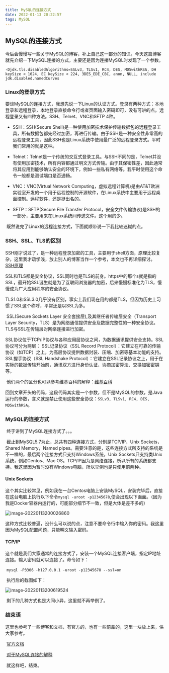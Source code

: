 ```yaml
---
title: MySQL的连接方式
date: 2022-01-13 20:22:57
tags: MySQL
---
```

## MySQL的连接方式

​	今后会慢慢写一些关于MySQL的博客，补上自己这一部分的知识。今天这篇博客就先介绍一下MySQL连接的方式，主要还是因为连接MySQL时发现了一个参数。

`-Djdk.tls.disabledAlgorithms=SSLv3, TLSv1, RC4, DES, MD5withRSA, DH keySize < 1024, EC keySize < 224, 3DES_EDE_CBC, anon, NULL, include jdk.disabled.namedCurves`

### Linux的登录方式

​	要谈MySQL的连接方式，我想先说一下Linux的认证方式。登录有两种方式：本地登录和远程登录，本地登录直接命令行或者页面输入密码即可，没有可讲的点。远程登录又有四种方法。SSH、Telnet、VNC和SFTP 4种。

* SSH：SSH(Secure Shell)是一种使用加密技术保护传输数据包的远程登录工具，所有数据包都先经过加密，再进行传输。由于SSH是一种安全性非常高的远程登录工具，因此SSH也是Linux系统中使用最广泛的远程登录方式。平时我们常用的就是这种。

* Telnet：Telnet是一个传统的交互式登录工具。与SSH不同的是，Telnet并没有使用加密技术，所有内容都通过明文方式传输。由于其保密性差，因此通常将其应用到能够确认安全的环境下，例如一些私有网络等。我平时使用这个命令一般都是测试端口是否通畅。

* VNC：VNC(Virtual Network Computing，虚拟远程计算机)是由AT&T欧洲实验室开发的一个用于远程控制的开源软件，在Linux系统中主要用于远程桌面控制。远程软件，还是挺出名的。

* SFTP：SFTP(Secure File Transfer Protocol，安全文件传输协议)是SSH的一部分，主要用来在Linux系统间传送文件。这个用的少。

​	既然说完了Linux的远程连接方式，下面就顺带说一下我比较迷糊的点。

### SSH、SSL、TLS的区别

​	SSH刚才说过了，是一种远程登录加密的工具，主要用于shell方面，原理比较复杂，这里我才疏学浅，放上别人的博客当作一个参考，本文也不再详细探讨。[SSH原理](https://www.jianshu.com/p/d31de2601368)

​	SSL和TLS都是安全协议，SSL同时也是TLS的前身。https中的那个s就是指的SSL，最开始SSL诞生就是为了互联网浏览器的加密，后来慢慢标准化为TLS，慢慢成为广大应用程序的安全协议。

​	TLS1.0和SSL3.0几乎没有区别，事实上我们现在用的都是TLS，但因为历史上习惯了SSL这个称呼，平常还是以SSL为多。

​	SSL(Secure Sockets Layer 安全套接层),及其继任者传输层安全（Transport Layer Security，TLS）是为网络通信提供安全及数据完整性的一种安全协议。TLS与SSL在传输层对网络连接进行加密。

​	SSL协议位于TCP/IP协议与各种应用层协议之间，为数据通讯提供安全支持。SSL协议可分为两层： SSL记录协议（SSL Record Protocol）：它建立在可靠的传输协议（如TCP）之上，为高层协议提供数据封装、压缩、加密等基本功能的支持。 SSL握手协议（SSL Handshake Protocol）：它建立在SSL记录协议之上，用于在实际的数据传输开始前，通讯双方进行身份认证、协商加密算法、交换加密密钥等。

​	他们两个的区分也可以参考维基百科的解释：[维基百科](https://zh.wikipedia.org/wiki/%E5%82%B3%E8%BC%B8%E5%B1%A4%E5%AE%89%E5%85%A8%E6%80%A7%E5%8D%94%E5%AE%9A)

​	回到文章开头的代码，这段代码其实是一个参数，但不是MySQL的参数，是Java运行的参数，含义就是禁止使用这些安全协议：`SSLv3, TLSv1, RC4, DES, MD5withRSA`。

### MySQL的连接方式

​	终于讲到了MySQL连接方式了。。。

​	截止到MySQL5.7为止，总共有四种连接方式，分别是TCP/IP，Unix Sockets，Shared Memory，Named pipes。需要注意的是，这些连接方式所支持的系统是不一样的，最后两个连接方式只支持Windows系统，Unix Sockets只支持类Unix系统，例如Centos、Mac OS。TCP/IP因为是网络连接，所以所有的系统都支持。我这里因为暂时没有Windows电脑，所以举例也是只使用前两种。

#### Unix Sockets

​	这个其实比较常见，例如我在一台Centos电脑上安装MySQL，安装完毕后，直接在这台电脑上执行以下命令`mysql -uroot -p12345678`,便会出现以下画面。（因为我是Docker容器内运行的，可能部分细节不一致，但是大体是差不多的）

![image-20220113200026860](https://1162210866.oss-cn-beijing.aliyuncs.com/uPic/image-20220113200026860.png)

​	这种方式比较普遍，没什么可以说的点，注意不要命令行中输入你的密码。我这里因为MySQL配置问题，只能明文输入密码。

#### TCP/IP

​	这个就是我们大家通常的连接方式了，安装一个MySQL连接客户端，指定IP地址连接。输入密码就可以连接了。命令如下：

​	`mysql -P3306 -h127.0.0.1 -uroot -p12345678 --ssl=on`

​	执行后的截图如下：

![image-20220113200619524](https://1162210866.oss-cn-beijing.aliyuncs.com/uPic/image-20220113200619524.png)

​	剩下的几种方式也是大同小异，这里就不再举例了。

### 结束语

​	这里也参考了一些博客和文档，有官方的，也有一些前辈的，这里一块放上来，供大家参考。

​	[官方文档](https://www.docs4dev.com/docs/zh/mysql/5.7/reference/encrypted-connections.html)

​	[对于MySQL连接的解释](https://zhuanlan.zhihu.com/p/43941022)

​	就这样吧，结束。

